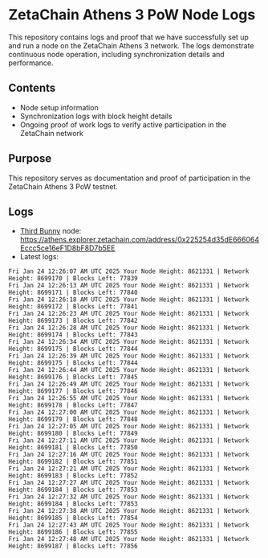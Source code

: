 # ZetaChain Athens 3 PoW Node Logs
This repository contains logs and proof that we have successfully set up and run a node on the ZetaChain Athens 3 network. The logs demonstrate continuous node operation, including synchronization details and performance.

## Contents
- Node setup information
- Synchronization logs with block height details
- Ongoing proof of work logs to verify active participation in the ZetaChain network

## Purpose
This repository serves as documentation and proof of participation in the ZetaChain Athens 3 PoW testnet.

## Logs

- [Third Bunny](https://thirdbunny.xyz/) node: https://athens.explorer.zetachain.com/address/0x225254d35dE666064Eccc5ce16eF1D8bF8D7b5EE
- Latest logs:
```
Fri Jan 24 12:26:07 AM UTC 2025 Your Node Height: 8621331 | Network Height: 8699170 | Blocks Left: 77839
Fri Jan 24 12:26:13 AM UTC 2025 Your Node Height: 8621331 | Network Height: 8699171 | Blocks Left: 77840
Fri Jan 24 12:26:18 AM UTC 2025 Your Node Height: 8621331 | Network Height: 8699172 | Blocks Left: 77841
Fri Jan 24 12:26:23 AM UTC 2025 Your Node Height: 8621331 | Network Height: 8699173 | Blocks Left: 77842
Fri Jan 24 12:26:28 AM UTC 2025 Your Node Height: 8621331 | Network Height: 8699174 | Blocks Left: 77843
Fri Jan 24 12:26:34 AM UTC 2025 Your Node Height: 8621331 | Network Height: 8699175 | Blocks Left: 77844
Fri Jan 24 12:26:39 AM UTC 2025 Your Node Height: 8621331 | Network Height: 8699175 | Blocks Left: 77844
Fri Jan 24 12:26:44 AM UTC 2025 Your Node Height: 8621331 | Network Height: 8699176 | Blocks Left: 77845
Fri Jan 24 12:26:49 AM UTC 2025 Your Node Height: 8621331 | Network Height: 8699177 | Blocks Left: 77846
Fri Jan 24 12:26:55 AM UTC 2025 Your Node Height: 8621331 | Network Height: 8699178 | Blocks Left: 77847
Fri Jan 24 12:27:00 AM UTC 2025 Your Node Height: 8621331 | Network Height: 8699179 | Blocks Left: 77848
Fri Jan 24 12:27:05 AM UTC 2025 Your Node Height: 8621331 | Network Height: 8699180 | Blocks Left: 77849
Fri Jan 24 12:27:11 AM UTC 2025 Your Node Height: 8621331 | Network Height: 8699181 | Blocks Left: 77850
Fri Jan 24 12:27:16 AM UTC 2025 Your Node Height: 8621331 | Network Height: 8699182 | Blocks Left: 77851
Fri Jan 24 12:27:21 AM UTC 2025 Your Node Height: 8621331 | Network Height: 8699183 | Blocks Left: 77852
Fri Jan 24 12:27:27 AM UTC 2025 Your Node Height: 8621331 | Network Height: 8699184 | Blocks Left: 77853
Fri Jan 24 12:27:32 AM UTC 2025 Your Node Height: 8621331 | Network Height: 8699184 | Blocks Left: 77853
Fri Jan 24 12:27:38 AM UTC 2025 Your Node Height: 8621331 | Network Height: 8699185 | Blocks Left: 77854
Fri Jan 24 12:27:43 AM UTC 2025 Your Node Height: 8621331 | Network Height: 8699186 | Blocks Left: 77855
Fri Jan 24 12:27:48 AM UTC 2025 Your Node Height: 8621331 | Network Height: 8699187 | Blocks Left: 77856
```
